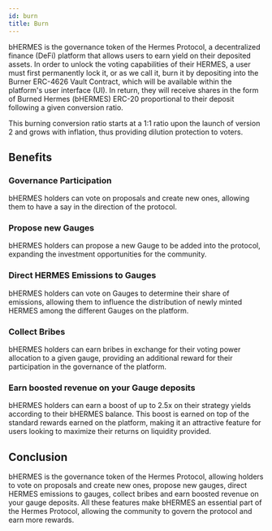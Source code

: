 ```yaml
---
id: burn
title: Burn
---
```


[//]: # (TODO: Add pratical examples of each bullet point of the benifits to burn hermes)

bHERMES is the governance token of the Hermes Protocol, a decentralized finance (DeFi) platform that allows users to earn yield on their deposited assets. In order to unlock the voting capabilities of their HERMES, a user must first permanently lock it, or as we call it, burn it by depositing into the Burner ERC-4626 Vault Contract, which will be available within the platform's user interface (UI). In return, they will receive shares in the form of Burned Hermes (bHERMES) ERC-20 proportional to their deposit following a given conversion ratio.

This burning conversion ratio starts at a 1:1 ratio upon the launch of version 2 and grows with inflation, thus providing dilution protection to voters.

## Benefits

### Governance Participation

bHERMES holders can vote on proposals and create new ones, allowing them to have a say in the direction of the protocol.

### Propose new Gauges

bHERMES holders can propose a new Gauge to be added into the protocol, expanding the investment opportunities for the community.


### Direct HERMES Emissions to Gauges

bHERMES holders can vote on Gauges to determine their share of emissions, allowing them to influence the distribution of newly minted HERMES among the different Gauges on the platform.

### Collect Bribes

bHERMES holders can earn bribes in exchange for their voting power allocation to a given gauge, providing an additional reward for their participation in the governance of the platform.

### Earn boosted revenue on your Gauge deposits

bHERMES holders can earn a boost of up to 2.5x on their strategy yields according to their bHERMES balance. This boost is earned on top of the standard rewards earned on the platform, making it an attractive feature for users looking to maximize their returns on liquidity provided.

## Conclusion

bHERMES is the governance token of the Hermes Protocol, allowing holders to vote on proposals and create new ones, propose new gauges, direct HERMES emissions to gauges, collect bribes and earn boosted revenue on your gauge deposits. All these features make bHERMES an essential part of the Hermes Protocol, allowing the community to govern the protocol and earn more rewards.